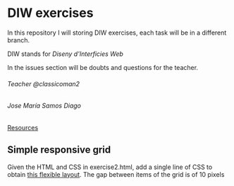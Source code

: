 # DIW exercises

In this repository I will storing DIW exercises, each task will be in a different branch.

DIW stands for *Diseny d'Interficies Web*

In the issues section will be doubts and questions for the teacher.

###### Teacher @classicoman2

###### Jose María Samos Diago

[Resources](docs/base.zip)

## Simple responsive grid

Given the HTML and CSS in exercise2.html, add a single line of CSS to obtain [this flexible layout](https://www.useloom.com/share/d0629cc4c4614d34bb8de52e257035c4). 
The gap between items of the grid is of 10 pixels